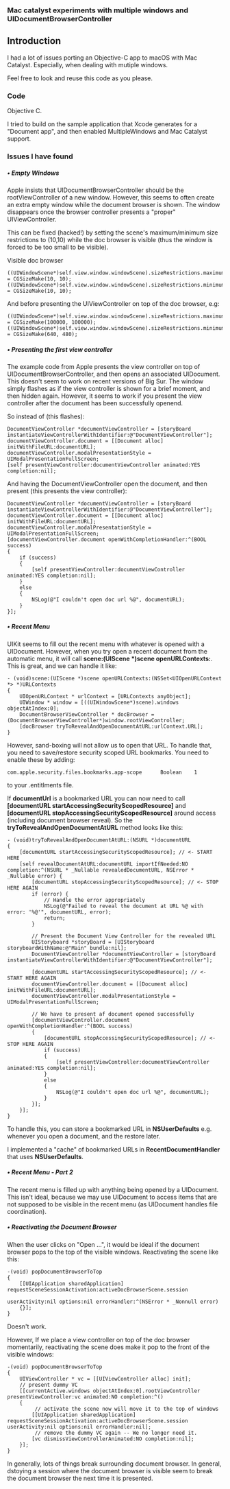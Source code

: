 ### Mac catalyst experiments with multiple windows and UIDocumentBrowserController

## Introduction 

I had a lot of issues porting an Objective-C app to macOS with Mac Catalyst. Especially, when dealing with mutiple windows.

Feel free to look and reuse this code as you please. 

### Code
Objective C.

I tried to build on the sample application that Xcode generates for a "Document app", and then enabled MultipleWindows and Mac Catalyst support.



### Issues I have found

##### • Empty Windows
Apple insists that UIDocumentBrowserController should be the rootViewController of a new window. However, this seems to often 
create an extra empty window while the document browser is shown. The window disappears once the browser controller presents
a "proper" UIViewController. 

This can be fixed (hacked!) by setting the scene's maximum/minimum size restrictions to (10,10) while the doc browser is visible (thus 
the window is forced to be too small to be visible). 

Visible doc browser 

	((UIWindowScene*)self.view.window.windowScene).sizeRestrictions.maximumSize = CGSizeMake(10, 10);
	((UIWindowScene*)self.view.window.windowScene).sizeRestrictions.minimumSize = CGSizeMake(10, 10);

And before presenting the UIViewController on top of the doc browser, e.g:

	((UIWindowScene*)self.view.window.windowScene).sizeRestrictions.maximumSize = CGSizeMake(100000, 100000);
	((UIWindowScene*)self.view.window.windowScene).sizeRestrictions.minimumSize = CGSizeMake(640, 480);

##### • Presenting the first view controller

The example code from Apple presents the view controller on top of UIDocumentBrowserController, and then
opens an associated UIDocument. This doesn't seem to work on recent versions of Big Sur. The window simply flashes
as if the view controller is shown for a brief moment, and then hidden again. However, it seems to work if you
present the view controller after the document has been successfully openend. 

So instead of (this flashes):

    DocumentViewController *documentViewController = [storyBoard instantiateViewControllerWithIdentifier:@"DocumentViewController"];
	documentViewController.document = [[Document alloc] initWithFileURL:documentURL];
	documentViewController.modalPresentationStyle = UIModalPresentationFullScreen;
    [self presentViewController:documentViewController animated:YES completion:nil];
    

And having the DocumentViewController open the document, and then present (this presents the view controller):

	DocumentViewController *documentViewController = [storyBoard instantiateViewControllerWithIdentifier:@"DocumentViewController"];
	documentViewController.document = [[Document alloc] initWithFileURL:documentURL];
	documentViewController.modalPresentationStyle = UIModalPresentationFullScreen;
	[documentViewController.document openWithCompletionHandler:^(BOOL success)
	{
		if (success)
		{
			[self presentViewController:documentViewController animated:YES completion:nil];
		}
		else
		{
			NSLog(@"I couldn't open doc url %@", documentURL);
		}
	}];


##### • Recent Menu

UIKit seems to fill out the recent menu with whatever is opened with a UIDocument. However, when you try
open a recent document from the automatic menu, it will call **scene:(UIScene *)scene openURLContexts:**.
This is great, and we can handle it like:

    - (void)scene:(UIScene *)scene openURLContexts:(NSSet<UIOpenURLContext *> *)URLContexts
    {
    	UIOpenURLContext * urlContext = [URLContexts anyObject];
    	UIWindow * window = [((UIWindowScene*)scene).windows objectAtIndex:0];
    	DocumentBrowserViewController * docBrowser = (DocumentBrowserViewController*)window.rootViewController;
    	[docBrowser tryToRevealAndOpenDocumentAtURL:urlContext.URL];
    }

However, sand-boxing will not allow us to open that URL. To handle that, you need to save/restore security scoped URL bookmarks.
You need to enable these by adding: 
    
    com.apple.security.files.bookmarks.app-scope      Boolean    1
    
to your .entitlments file.

If **documentUrl** is a bookmarked URL you can now need to call **[documentURL startAccessingSecurityScopedResource]** and 
**[documentURL stopAccessingSecurityScopedResource]** around access (including document browser reveal). So the 
**tryToRevealAndOpenDocumentAtURL** method looks like this:

    - (void)tryToRevealAndOpenDocumentAtURL:(NSURL *)documentURL
    {
    	[documentURL startAccessingSecurityScopedResource]; // <- START HERE
    	[self revealDocumentAtURL:documentURL importIfNeeded:NO completion:^(NSURL * _Nullable revealedDocumentURL, NSError * _Nullable error) {
    		[documentURL stopAccessingSecurityScopedResource]; // <- STOP HERE AGAIN
    		if (error) {
    			// Handle the error appropriately
    			NSLog(@"Failed to reveal the document at URL %@ with error: '%@'", documentURL, error);
    			return;
    		}
		
    		// Present the Document View Controller for the revealed URL
        	UIStoryboard *storyBoard = [UIStoryboard storyboardWithName:@"Main" bundle:nil];
        	DocumentViewController *documentViewController = [storyBoard instantiateViewControllerWithIdentifier:@"DocumentViewController"];
        	
            [documentURL startAccessingSecurityScopedResource]; // <- START HERE AGAIN
        	documentViewController.document = [[Document alloc] initWithFileURL:documentURL];
        	documentViewController.modalPresentationStyle = UIModalPresentationFullScreen;
            
            // We have to present af document opened successfully
            [documentViewController.document openWithCompletionHandler:^(BOOL success)
        	{
        		[documentURL stopAccessingSecurityScopedResource]; // <- STOP HERE AGAIN
        		if (success)
        		{
        			[self presentViewController:documentViewController animated:YES completion:nil];
        		}
        		else
        		{
        			NSLog(@"I couldn't open doc url %@", documentURL);
        		}
        	}];
    	}];
    }

To handle this, you can store a bookmarked URL in **NSUserDefaults** e.g. whenever you open a document, and the restore later.

I implemented a "cache" of bookmarked URLs in **RecentDocumentHandler** that uses **NSUserDefaults**.

##### • Recent Menu - Part 2
The recent menu is filled up with anything being opened by a UIDocument. This isn't ideal, because we may use UIDocument to 
access items that are not supposed to be visible in the recent menu (as UIDocument handles file coordination).

##### • Reactivating the Document Browser
When the user clicks on "Open ...", it would be ideal if the document browser pops to the top of the visible windows. Reactivating the scene 
like this: 

    -(void) popDocumentBrowserToTop
    {
    	[[UIApplication sharedApplication] requestSceneSessionActivation:activeDocBrowserScene.session
    														userActivity:nil options:nil errorHandler:^(NSError * _Nonnull error)
    	{}];
    }
    
Doesn't work. 

However, If we place a view controller on top of the doc browser momentarily, reactivating the scene does make
it pop to the front of the visible windows: 

    -(void) popDocumentBrowserToTop
    {
		UIViewController * vc = [[UIViewController alloc] init];
        // present dummy VC
		[[currentActive.windows objectAtIndex:0].rootViewController presentViewController:vc animated:NO completion:^()
        {
             // activate the scene now will move it to the top of windows
			[[UIApplication sharedApplication] requestSceneSessionActivation:activeDocBrowserScene.session userActivity:nil options:nil errorHandler:nil];
             // remove the dummy VC again -- We no longer need it.
			[vc dismissViewControllerAnimated:NO completion:nil];
		}];
    }

In generally, lots of things break surrounding document browser. In general, dstoying a session where the document browser is visible seem to break the document browser the next time it is presented.

